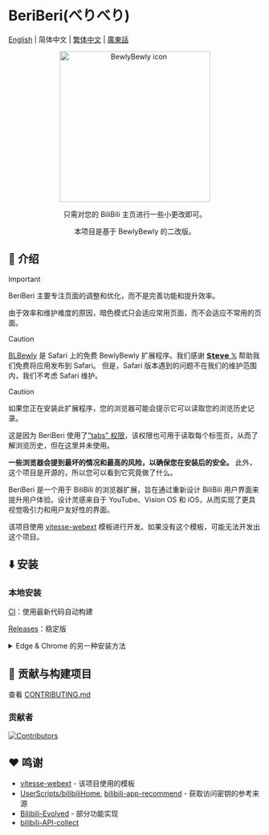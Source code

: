 # BeriBeri(べりべり)

[English](README-en.md) | 简体中文 | [繁体中文](README-zh_TW.md) | [廣東話](README-jyut.md)

<p align="center" style="margin-bottom: 0px !important;">
<img width="300" alt="BewlyBewly icon" src="https://cdn.jsdelivr.net/gh/BewlyBewly/Imgs/logos/bewlybewly-vtuber-logo.png"><br/>
</p>

<p align="center">只需对您的 BiliBili 主页进行一些小更改即可。</p>
<p align="center">本项目是基于 BewlyBewly 的二改版。</p>

<!-- ![min1](https://github.com/hakadao/BewlyBewly/assets/33394391/951f9e2a-d0e1-452c-83a9-dc6d85c4d441)
![min2](https://github.com/hakadao/BewlyBewly/assets/33394391/3e75dd20-f60b-4645-b434-23a24c72959c) -->

## 👋 介绍

> [!IMPORTANT]
> BeriBeri 主要专注页面的调整和优化，而不是完善功能和提升效率。
>
> 由于效率和维护难度的原因，暗色模式只会适应常用页面，而不会适应不常用的页面。

> [!CAUTION]
> [BLBewly](https://apps.apple.com/us/app/blbewly/id6742200021) 是 Safari 上的免费 BewlyBewly 扩展程序。我们感谢 [𝗦𝘁𝗲𝘃𝗲 𝕏](https://x.com/st7evechou) 帮助我们免费将应用发布到 Safari。
> 但是，Safari 版本遇到的问题不在我们的维护范围内，我们不考虑 Safari 维护。

> [!CAUTION]
> 如果您正在安装此扩展程序，您的浏览器可能会提示它可以读取您的浏览历史记录。
>
> 这是因为 BeriBeri 使用了["tabs" 权限](https://developer.chrome.com/docs/extensions/reference/api/tabs)，该权限也可用于读取每个标签页，从而了解浏览历史，但在这里并未使用。
>
> **一些浏览器会提到最坏的情况和最高的风险，以确保您在安装后的安全。**
> 此外，这个项目是开源的，所以您可以看到它究竟做了什么。

BeriBeri 是一个用于 BiliBili 的浏览器扩展，旨在通过重新设计 BiliBili 用户界面来提升用户体验。设计灵感来自于 YouTube、Vision OS 和 iOS，从而实现了更具视觉吸引力和用户友好性的界面。

该项目使用 [vitesse-webext](https://github.com/antfu/vitesse-webext) 模板进行开发。如果没有这个模板，可能无法开发出这个项目。

## ⬇️ 安装

<!--

### 在线安装（原 BewlyBewly）

> [!TIP]
> 即使在 Edge 浏览器中，我们也强烈建议您使用 Chrome 应用商店进行安装。在审核速度上，Chrome > 应用商店的审核速度比 Edge 应用商店快得多。
>
> 此外，BewlyBewly 的 Chrome Web Store 版本将更快地解决和修复关键性错误。

> [!IMPORTANT]
> 如果你的电脑无法访问 Chrome Web Store，你可以尝试去 crx 搜搜下载：<https://www.crxsoso.com/webstore/detail/bbbiejemhfihiooipfcjmjmbfdmobobp>
>
> 但与此项目在 Chrome Web Store 是否一致且未经修改不太能保证，但是经过测试是正常的，使用时请慎重，出现任何后果本项目概不负责

- Chrome，Edge 或其他基于 Chromium 的浏览器: <https://chromewebstore.google.com/detail/bewlybewly/bbbiejemhfihiooipfcjmjmbfdmobobp>
- Firefox 或其他基于 Gecko 内核的浏览器: <https://addons.mozilla.org/zh-CN/firefox/addon/bewlybewly/>

> [!TIP]
>
> 如果您无法正常访问 Chrome Web Store ，请使用[CRX搜搜镜像](https://www.crxsoso.com/webstore/detail/bbbiejemhfihiooipfcjmjmbfdmobobp)或使用<strong>Edge & Chrome 的另一种安装方法</strong>
#### 对于 Firefox 用户

> [!WARNING]
> 使用 Firefox 浏览器时，请记得启用下面图片中显示的所有权限，以正常使用 BeriBeri

<br/> <img width="655" alt="enable all bewlybewly permissions on firefox" src="https://github.com/hakadao/BewlyBewly/assets/33394391/9566aed8-040a-4435-a2ec-c61117f8e429">

--->

### 本地安装

[CI](https://github.com/TC999/BeriBeri/actions)：使用最新代码自动构建

[Releases](https://github.com/TC999/BeriBeri/releases)：稳定版

<!---

#### Edge 和 Chrome（推荐）

> 确保您下载了 [extension.zip](https://github.com/TC999/BeriBeri/releases)。

在 Edge 浏览器中打开 `edge://extensions` 或者在 Chrome 浏览器中打开 `chrome://extensions` 界面，只需将下载的 `extension.zip` 文件拖放到浏览器中即可完成安装。

-->

<details>
 <summary> Edge & Chrome 的另一种安装方法 </summary>

#### Edge

> 确保您下载了 [extension.zip](https://github.com/TC999/BeriBeri/releases) 并解压缩该文件。

1. 在地址栏输入 `edge://extensions/` 并按回车
2. 打开 `开发者模式` 并点击 `加载已解压的拓展程序` <br/> <img width="655" alt="image" src="https://user-images.githubusercontent.com/33394391/232246901-e3544c16-bde2-480d-b770-ca5242793963.png">
3. 在浏览器中加载解压后的扩展文件夹

#### Chrome

> 确保您下载了 [extension.zip](https://github.com/TC999/BeriBeri/releases) 并解压缩该文件。

1. 在地址栏输入 `chrome://extensions/` 并按回车
2. 打开 `开发者模式` 并点击 `加载已解压的拓展程序` <br/> <img width="655" alt="Snipaste_2022-03-27_18-17-04" src="https://user-images.githubusercontent.com/33394391/160276882-13da0484-92c1-47dd-add8-7655c5c2bf1c.png">
3. 在浏览器中加载解压后的扩展文件夹

</details>

## 🤝 贡献与构建项目

查看 [CONTRIBUTING.md](docs/CONTRIBUTING-cmn_CN.md)

### 贡献者

[![Contributors](https://contrib.rocks/image?repo=TC999/BeriBeri)](https://github.com/TC999/BeriBeri/graphs/contributors)

## ❤️ 鸣谢

- [vitesse-webext](https://github.com/antfu/vitesse-webext) - 该项目使用的模板
- [UserScripts/bilibiliHome](https://github.com/indefined/UserScripts/tree/master/bilibiliHome),
[bilibili-app-recommend](https://github.com/magicdawn/bilibili-app-recommend) - 获取访问密钥的参考来源
- [Bilibili-Evolved](https://github.com/the1812/Bilibili-Evolved) - 部分功能实现
- [bilibili-API-collect](https://github.com/SocialSisterYi/bilibili-API-collect)
